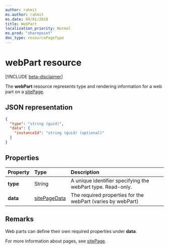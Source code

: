 ```yaml
---
author: rahmit
ms.author: rahmit
ms.date: 09/01/2018
title: WebPart
localization_priority: Normal
ms.prod: "sharepoint"
doc_type: resourcePageType
---
```

# webPart resource

[!INCLUDE [beta-disclaimer](../../includes/beta-disclaimer.md)]

The **webPart** resource represents type and rendering information for a web part on a [sitePage](sitepage.md).

## JSON representation

<!-- {
  "blockType": "resource",
  "optionalProperties": [  ],
  "@odata.type": "microsoft.graph.webPart"
}-->

```json
{
  "type": "string (guid)",
  "data": {
    "instanceId": "string (guid) (optional)"
  }
}
```

## Properties

| Property                | Type             | Description
|:------------------------|:-----------------|:----------------------------------
| **type**                | String           | A unique identifier specifying the webPart type. Read-only.
| **data**                | [sitePageData][] | The required properties for the webPart (varies by webPart)

[sitePageData]: sitepagedata.md

## Remarks

Web parts can define their own required properties under **data**.

For more information about pages, see [sitePage](sitepage.md).
<!--
{
  "type": "#page.annotation",
  "description": "Defines a control resource",
  "keywords": "",
  "section": "documentation",
  "tocPath": "Control",
  "suppressions": [
    "Error: /api-reference/beta/resources/webpart.md:\r\n      Exception processing links.\r\n    System.ArgumentException: Link Definition was null. Link text: !INCLUDE [beta-disclaimer](../../includes/beta-disclaimer.md)\r\n      at ApiDoctor.Validation.DocFile.get_LinkDestinations()\r\n      at ApiDoctor.Validation.DocSet.ValidateLinks(Boolean includeWarnings, String[] relativePathForFiles, IssueLogger issues, Boolean requireFilenameCaseMatch, Boolean printOrphanedFiles)"
  ]
}
-->
